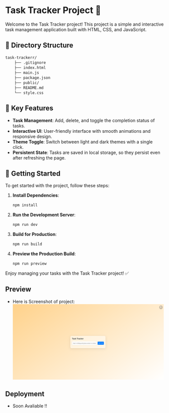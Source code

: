 # Task Tracker Project 📝

Welcome to the Task Tracker project! This project is a simple and interactive task management application built with HTML, CSS, and JavaScript.

## 📂 Directory Structure

```
task-trackerr/ 
    ├── .gitignore 
    ├── index.html 
    ├── main.js 
    ├── package.json 
    ├── public/ 
    ├── README.md 
    └── style.css
```


## 🌟 Key Features

- **Task Management**: Add, delete, and toggle the completion status of tasks.
- **Interactive UI**: User-friendly interface with smooth animations and responsive design.
- **Theme Toggle**: Switch between light and dark themes with a single click.
- **Persistent State**: Tasks are saved in local storage, so they persist even after refreshing the page.

## 🚀 Getting Started

To get started with the project, follow these steps:

1. **Install Dependencies**:
    ```sh
    npm install
    ```

2. **Run the Development Server**:
    ```sh
    npm run dev
    ```

3. **Build for Production**:
    ```sh
    npm run build
    ```

4. **Preview the Production Build**:
    ```sh
    npm run preview
    ```

Enjoy managing your tasks with the Task Tracker project! ✅

## Preview 

- Here is Screenshot of project:
![task-tracker](image.png)

## Deployment

- Soon Avaliable !!

